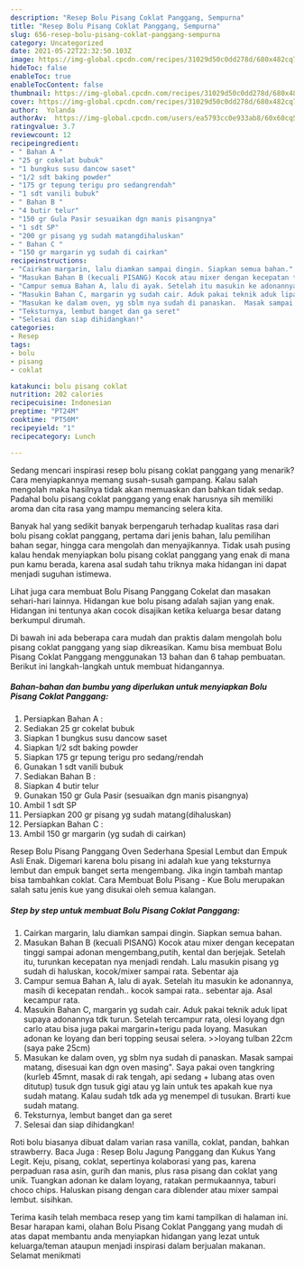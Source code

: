 ```yaml
---
description: "Resep Bolu Pisang Coklat Panggang, Sempurna"
title: "Resep Bolu Pisang Coklat Panggang, Sempurna"
slug: 656-resep-bolu-pisang-coklat-panggang-sempurna
category: Uncategorized
date: 2021-05-22T22:32:50.103Z
image: https://img-global.cpcdn.com/recipes/31029d50c0dd278d/680x482cq70/bolu-pisang-coklat-panggang-foto-resep-utama.jpg
hideToc: false
enableToc: true
enableTocContent: false
thumbnail: https://img-global.cpcdn.com/recipes/31029d50c0dd278d/680x482cq70/bolu-pisang-coklat-panggang-foto-resep-utama.jpg
cover: https://img-global.cpcdn.com/recipes/31029d50c0dd278d/680x482cq70/bolu-pisang-coklat-panggang-foto-resep-utama.jpg
author:  Yolanda
authorAv:  https://img-global.cpcdn.com/users/ea5793cc0e933ab8/60x60cq50/avatar.jpg
ratingvalue: 3.7
reviewcount: 12
recipeingredient:
- " Bahan A "
- "25 gr cokelat bubuk"
- "1 bungkus susu dancow saset"
- "1/2 sdt baking powder"
- "175 gr tepung terigu pro sedangrendah"
- "1 sdt vanili bubuk"
- " Bahan B "
- "4 butir telur"
- "150 gr Gula Pasir sesuaikan dgn manis pisangnya"
- "1 sdt SP"
- "200 gr pisang yg sudah matangdihaluskan"
- " Bahan C "
- "150 gr margarin yg sudah di cairkan"
recipeinstructions:
- "Cairkan margarin, lalu diamkan sampai dingin. Siapkan semua bahan."
- "Masukan Bahan B (kecuali PISANG) Kocok atau mixer dengan kecepatan tinggi sampai adonan mengembang,putih, kental dan berjejak. Setelah itu, turunkan kecepatan nya menjadi rendah. Lalu masukin pisang yg sudah di haluskan, kocok/mixer sampai rata. Sebentar aja"
- "Campur semua Bahan A, lalu di ayak. Setelah itu masukin ke adonannya, masih di kecepatan rendah.. kocok sampai rata.. sebentar aja. Asal kecampur rata."
- "Masukin Bahan C, margarin yg sudah cair. Aduk pakai teknik aduk lipat supaya adonannya tdk turun. Setelah tercampur rata, olesi loyang dgn carlo atau bisa juga pakai margarin+terigu pada loyang. Masukan adonan ke loyang dan beri topping seusai selera. &gt;&gt;loyang tulban 22cm (saya pake 25cm)"
- "Masukan ke dalam oven, yg sblm nya sudah di panaskan.  Masak sampai matang, disesuai kan dgn oven masing&#34;. Saya pakai oven tangkring (kurleb 45mnt, masak di rak tengah, api sedang + lubang atas oven ditutup) tusuk dgn tusuk gigi atau yg lain untuk tes apakah kue nya sudah matang. Kalau sudah tdk ada yg menempel di tusukan. Brarti kue sudah matang."
- "Teksturnya, lembut banget dan ga seret"
- "Selesai dan siap dihidangkan!"
categories:
- Resep
tags:
- bolu
- pisang
- coklat

katakunci: bolu pisang coklat 
nutrition: 202 calories
recipecuisine: Indonesian
preptime: "PT24M"
cooktime: "PT50M"
recipeyield: "1"
recipecategory: Lunch

---
```



Sedang mencari inspirasi resep bolu pisang coklat panggang yang menarik? Cara menyiapkannya memang susah-susah gampang. Kalau salah mengolah maka hasilnya tidak akan memuaskan dan bahkan tidak sedap. Padahal bolu pisang coklat panggang yang enak harusnya sih memiliki aroma dan cita rasa yang mampu memancing selera kita.


Banyak hal yang sedikit banyak berpengaruh terhadap kualitas rasa dari bolu pisang coklat panggang, pertama dari jenis bahan, lalu pemilihan bahan segar, hingga cara mengolah dan menyajikannya. Tidak usah pusing kalau hendak menyiapkan bolu pisang coklat panggang yang enak di mana pun kamu berada, karena asal sudah tahu triknya maka hidangan ini dapat menjadi suguhan istimewa.

Lihat juga cara membuat Bolu Pisang Panggang Cokelat dan masakan sehari-hari lainnya. Hidangan kue bolu pisang adalah sajian yang enak. Hidangan ini tentunya akan cocok disajikan ketika keluarga besar datang berkumpul dirumah.


Di bawah ini ada beberapa cara mudah dan praktis dalam mengolah bolu pisang coklat panggang yang siap dikreasikan. Kamu bisa membuat Bolu Pisang Coklat Panggang menggunakan 13 bahan dan 6 tahap pembuatan. Berikut ini langkah-langkah untuk membuat hidangannya.

<!--inarticleads1-->

##### Bahan-bahan dan bumbu yang diperlukan untuk menyiapkan Bolu Pisang Coklat Panggang:

1. Persiapkan  Bahan A :
1. Sediakan 25 gr cokelat bubuk
1. Siapkan 1 bungkus susu dancow saset
1. Siapkan 1/2 sdt baking powder
1. Siapkan 175 gr tepung terigu pro sedang/rendah
1. Gunakan 1 sdt vanili bubuk
1. Sediakan  Bahan B :
1. Siapkan 4 butir telur
1. Gunakan 150 gr Gula Pasir (sesuaikan dgn manis pisangnya)
1. Ambil 1 sdt SP
1. Persiapkan 200 gr pisang yg sudah matang(dihaluskan)
1. Persiapkan  Bahan C :
1. Ambil 150 gr margarin (yg sudah di cairkan)


Resep Bolu Pisang Panggang Oven Sederhana Spesial Lembut dan Empuk Asli Enak. Digemari karena bolu pisang ini adalah kue yang teksturnya lembut dan empuk banget serta mengembang. Jika ingin tambah mantap bisa tambahkan coklat. Cara Membuat Bolu Pisang - Kue Bolu merupakan salah satu jenis kue yang disukai oleh semua kalangan. 

<!--inarticleads2-->

##### Step by step untuk membuat Bolu Pisang Coklat Panggang:

1. Cairkan margarin, lalu diamkan sampai dingin. Siapkan semua bahan.
1. Masukan Bahan B (kecuali PISANG) Kocok atau mixer dengan kecepatan tinggi sampai adonan mengembang,putih, kental dan berjejak. Setelah itu, turunkan kecepatan nya menjadi rendah. Lalu masukin pisang yg sudah di haluskan, kocok/mixer sampai rata. Sebentar aja
1. Campur semua Bahan A, lalu di ayak. Setelah itu masukin ke adonannya, masih di kecepatan rendah.. kocok sampai rata.. sebentar aja. Asal kecampur rata.
1. Masukin Bahan C, margarin yg sudah cair. Aduk pakai teknik aduk lipat supaya adonannya tdk turun. Setelah tercampur rata, olesi loyang dgn carlo atau bisa juga pakai margarin+terigu pada loyang. Masukan adonan ke loyang dan beri topping seusai selera. &gt;&gt;loyang tulban 22cm (saya pake 25cm)
1. Masukan ke dalam oven, yg sblm nya sudah di panaskan.  Masak sampai matang, disesuai kan dgn oven masing&#34;. Saya pakai oven tangkring (kurleb 45mnt, masak di rak tengah, api sedang + lubang atas oven ditutup) tusuk dgn tusuk gigi atau yg lain untuk tes apakah kue nya sudah matang. Kalau sudah tdk ada yg menempel di tusukan. Brarti kue sudah matang.
1. Teksturnya, lembut banget dan ga seret
1. Selesai dan siap dihidangkan!

Roti bolu biasanya dibuat dalam varian rasa vanilla, coklat, pandan, bahkan strawberry. Baca Juga : Resep Bolu Jagung Panggang dan Kukus Yang Legit. Keju, pisang, coklat, sepertinya kolaborasi yang pas, karena perpaduan rasa asin, gurih dan manis, plus rasa pisang dan coklat yang unik. Tuangkan adonan ke dalam loyang, ratakan permukaannya, taburi choco chips. Haluskan pisang dengan cara diblender atau mixer sampai lembut. sisihkan. 

Terima kasih telah membaca resep yang tim kami tampilkan di halaman ini. Besar harapan kami, olahan Bolu Pisang Coklat Panggang yang mudah di atas dapat membantu anda menyiapkan hidangan yang lezat untuk keluarga/teman ataupun menjadi inspirasi dalam berjualan makanan. Selamat menikmati
